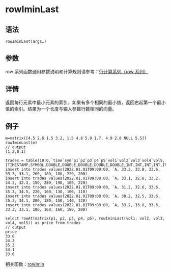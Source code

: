 # rowIminLast

## 语法

`rowIminLast(args…)`

## 参数

row 系列函数通用参数说明和计算规则请参考：[行计算系列（row
系列）](../themes/rowFunctions.md)

## 详情

返回每行元素中最小元素的索引。如果有多个相同的最小值，返回右起第一个最小值的索引。结果为一个长度与输入参数行数相同的向量。

## 例子

```
m=matrix([4.5 2.6 1.5 3.2, 1.5 4.8 5.9 1.7, 4.9 2.0 NULL 5.5])
rowIminLast(m)
// output
[1,2,0,1]

trades = table(10:0,`time`sym`p1`p2`p3`p4`p5`vol1`vol2`vol3`vol4`vol5,[TIMESTAMP,SYMBOL,DOUBLE,DOUBLE,DOUBLE,DOUBLE,DOUBLE,INT,INT,INT,INT,INT])
insert into trades values(2022.01.01T09:00:00, `A, 33.2, 33.8, 33.6, 33.3, 33.1, 200, 180, 180, 220, 200)
insert into trades values(2022.01.01T09:00:00, `A, 33.1, 32.8, 33.2, 34.3, 32.3, 150, 280, 190, 100, 220)
insert into trades values(2022.01.01T09:00:00, `A, 31.2, 32.6, 33.6, 35.3, 34.5, 220, 160, 130, 100, 110)
insert into trades values(2022.01.01T09:00:00, `A, 30.2, 32.5, 33.6, 35.3, 34.1, 200, 180, 150, 140, 120)
insert into trades values(2022.01.01T09:00:00, `A, 33.2, 33.8, 33.6, 33.3, 33.1, 180, 160, 160, 180, 200)

select rowAt(matrix(p1, p2, p3, p4, p5), rowIminLast(vol1, vol2, vol3, vol4, vol5)) as price from trades
// output
price
33.6
34.3
35.3
34.1
33.6

```

相关函数：[rowImin](rowImin.md)

